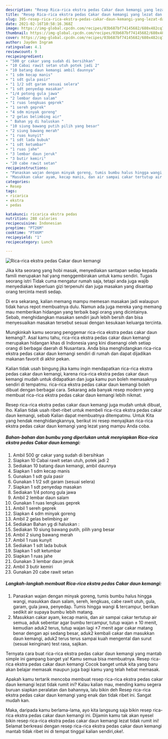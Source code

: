```yaml
---
description: "Resep Rica-rica ekstra pedas Cakar daun kemangi yang lezat dan Mudah Dibuat"
title: "Resep Rica-rica ekstra pedas Cakar daun kemangi yang lezat dan Mudah Dibuat"
slug: 395-resep-rica-rica-ekstra-pedas-cakar-daun-kemangi-yang-lezat-dan-mudah-dibuat
date: 2021-02-16T10:58:16.368Z
image: https://img-global.cpcdn.com/recipes/03b687bf74145682/680x482cq70/rica-rica-ekstra-pedas-cakar-daun-kemangi-foto-resep-utama.jpg
thumbnail: https://img-global.cpcdn.com/recipes/03b687bf74145682/680x482cq70/rica-rica-ekstra-pedas-cakar-daun-kemangi-foto-resep-utama.jpg
cover: https://img-global.cpcdn.com/recipes/03b687bf74145682/680x482cq70/rica-rica-ekstra-pedas-cakar-daun-kemangi-foto-resep-utama.jpg
author: Jayden Ingram
ratingvalue: 4.1
reviewcount: 9
recipeingredient:
- "500 gr cakar yang sudah di bersihkan"
- "10 Cabai rawit setan utuh potek jadi 2"
- "10 batang daun kemangi ambil daunnya"
- "1 sdm kecap manis"
- "1 sdt gula pasir"
- "1 1/2 sdt garam sesuai selera"
- "1 sdt penyedap masakan"
- "1/4 potong gula jawa"
- "2 lembar daun salam"
- "1 ruas lengkuas geprek"
- "1 sereh geprek"
- "4 sdm minyak goreng"
- "2 gelas belimbing air"
- " Bahan yg di haluskan "
- "10 siung bawang putih pilih yang besar"
- "2 siung bawang merah"
- "1 ruas kunyit"
- "1 sdt lada bubuk"
- "1 sdt ketumbar"
- "1 ruas jahe"
- "3 lembar daun jeruk"
- "3 butir kemiri"
- "20 cabe rawit setan"
recipeinstructions:
- "Panaskan wajan dengan minyak goreng, tumis bumbu halus hingga wangi, masukkan daun salam, sereh, lengkuas, cabe rawit utuh, gula, garam, gula jawa, penyedap. Tumis hingga wangi &amp; tercampur, berikan sedikit air supaya bumbu lebih matang."
- "Masukkan cakar ayam, kecap manis, dan air sampai cakar tertutup air semua, aduk sebentar agar bumbu tercampur, tutup wajan ± 10 menit, kemudian aduk2 terus, tutup wajan lagi ±7 menit agar cakar matang benar dengan api sedang besar, aduk2 kembali cakar dan masukkan daun kemangi, aduk2 terus terus sampai kuah mengental dan surut (sesuai keinginan) test rasa, sajikan."
categories:
- Resep
tags:
- ricarica
- ekstra
- pedas

katakunci: ricarica ekstra pedas 
nutrition: 288 calories
recipecuisine: Indonesian
preptime: "PT26M"
cooktime: "PT46M"
recipeyield: "1"
recipecategory: Lunch

---
```



![Rica-rica ekstra pedas Cakar daun kemangi](https://img-global.cpcdn.com/recipes/03b687bf74145682/680x482cq70/rica-rica-ekstra-pedas-cakar-daun-kemangi-foto-resep-utama.jpg)

Jika kita seorang yang hobi masak, menyediakan santapan sedap kepada famili merupakan hal yang menggembirakan untuk kamu sendiri. Tugas seorang istri Tidak cuma mengatur rumah saja, tetapi anda juga wajib menyediakan keperluan gizi terpenuhi dan juga masakan yang disantap orang tercinta mesti sedap.

Di era  sekarang, kalian memang mampu memesan masakan jadi walaupun tidak harus repot membuatnya dulu. Namun ada juga mereka yang memang mau memberikan hidangan yang terbaik bagi orang yang dicintainya. Sebab, menghidangkan masakan sendiri jauh lebih bersih dan bisa menyesuaikan masakan tersebut sesuai dengan kesukaan keluarga tercinta. 



Mungkinkah kamu seorang penggemar rica-rica ekstra pedas cakar daun kemangi?. Asal kamu tahu, rica-rica ekstra pedas cakar daun kemangi merupakan hidangan khas di Indonesia yang kini disenangi oleh setiap orang di berbagai daerah di Nusantara. Anda bisa menghidangkan rica-rica ekstra pedas cakar daun kemangi sendiri di rumah dan dapat dijadikan makanan favorit di akhir pekan.

Kalian tidak usah bingung jika kamu ingin mendapatkan rica-rica ekstra pedas cakar daun kemangi, karena rica-rica ekstra pedas cakar daun kemangi mudah untuk didapatkan dan juga kamu pun boleh memasaknya sendiri di tempatmu. rica-rica ekstra pedas cakar daun kemangi boleh dibuat dengan berbagai cara. Sekarang ada banyak resep modern yang membuat rica-rica ekstra pedas cakar daun kemangi lebih nikmat.

Resep rica-rica ekstra pedas cakar daun kemangi juga mudah untuk dibuat, lho. Kalian tidak usah ribet-ribet untuk membeli rica-rica ekstra pedas cakar daun kemangi, sebab Kalian dapat membuatnya ditempatmu. Untuk Kita yang hendak menghidangkannya, berikut ini resep menyajikan rica-rica ekstra pedas cakar daun kemangi yang lezat yang mampu Anda coba.

<!--inarticleads1-->

##### Bahan-bahan dan bumbu yang diperlukan untuk menyiapkan Rica-rica ekstra pedas Cakar daun kemangi:

1. Ambil 500 gr cakar yang sudah di bersihkan
1. Siapkan 10 Cabai rawit setan utuh, potek jadi 2
1. Sediakan 10 batang daun kemangi, ambil daunnya
1. Siapkan 1 sdm kecap manis
1. Gunakan 1 sdt gula pasir
1. Gunakan 1 1/2 sdt garam (sesuai selera)
1. Siapkan 1 sdt penyedap masakan
1. Sediakan 1/4 potong gula jawa
1. Ambil 2 lembar daun salam
1. Gunakan 1 ruas lengkuas geprek
1. Ambil 1 sereh geprek
1. Siapkan 4 sdm minyak goreng
1. Ambil 2 gelas belimbing air
1. Sediakan  Bahan yg di haluskan :
1. Sediakan 10 siung bawang putih, pilih yang besar
1. Ambil 2 siung bawang merah
1. Ambil 1 ruas kunyit
1. Sediakan 1 sdt lada bubuk
1. Siapkan 1 sdt ketumbar
1. Siapkan 1 ruas jahe
1. Gunakan 3 lembar daun jeruk
1. Ambil 3 butir kemiri
1. Gunakan 20 cabe rawit setan




<!--inarticleads2-->

##### Langkah-langkah membuat Rica-rica ekstra pedas Cakar daun kemangi:

1. Panaskan wajan dengan minyak goreng, tumis bumbu halus hingga wangi, masukkan daun salam, sereh, lengkuas, cabe rawit utuh, gula, garam, gula jawa, penyedap. Tumis hingga wangi &amp; tercampur, berikan sedikit air supaya bumbu lebih matang.
1. Masukkan cakar ayam, kecap manis, dan air sampai cakar tertutup air semua, aduk sebentar agar bumbu tercampur, tutup wajan ± 10 menit, kemudian aduk2 terus, tutup wajan lagi ±7 menit agar cakar matang benar dengan api sedang besar, aduk2 kembali cakar dan masukkan daun kemangi, aduk2 terus terus sampai kuah mengental dan surut (sesuai keinginan) test rasa, sajikan.




Ternyata cara buat rica-rica ekstra pedas cakar daun kemangi yang mantab simple ini gampang banget ya! Kamu semua bisa membuatnya. Resep rica-rica ekstra pedas cakar daun kemangi Cocok banget untuk kita yang baru akan belajar memasak maupun juga bagi kamu yang telah hebat memasak.

Apakah kamu tertarik mencoba membuat resep rica-rica ekstra pedas cakar daun kemangi lezat tidak rumit ini? Kalau kalian mau, mending kamu segera buruan siapkan peralatan dan bahannya, lalu bikin deh Resep rica-rica ekstra pedas cakar daun kemangi yang enak dan tidak ribet ini. Sangat mudah kan. 

Maka, daripada kamu berlama-lama, ayo kita langsung saja bikin resep rica-rica ekstra pedas cakar daun kemangi ini. Dijamin kamu tak akan nyesel bikin resep rica-rica ekstra pedas cakar daun kemangi lezat tidak rumit ini! Selamat berkreasi dengan resep rica-rica ekstra pedas cakar daun kemangi mantab tidak ribet ini di tempat tinggal kalian sendiri,oke!.

